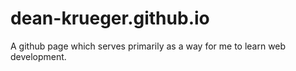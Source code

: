 # dean-krueger.github.io
A github page which serves primarily as a way for me to learn web development.

